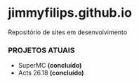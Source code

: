 # jimmyfilips.github.io

Repositório de sites em desenvolvimento

### PROJETOS ATUAIS
* SuperMC **(concluído)**
* Acts 26.18 **(concluído)**
 